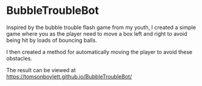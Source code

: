 # BubbleTroubleBot

Inspired by the bubble trouble flash game from my youth, I created a simple game where you as the player need to move a box left and right to avoid being hit by loads of bouncing balls.

I then created a method for automatically moving the player to avoid these obstacles.

The result can be viewed at https://tomsonboylett.github.io/BubbleTroubleBot/
